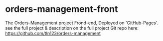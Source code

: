 # orders-management-front
The Orders-Management project Frond-end, Deployed on 'GitHub-Pages'.
see the full project & description on the full project Git repo here:
https://github.com/tln123/orders-management
